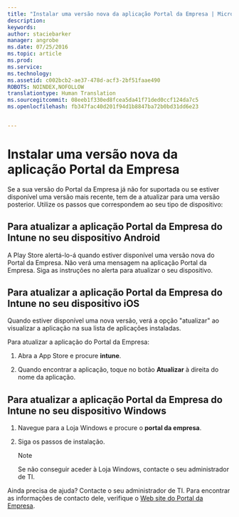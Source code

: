 ```yaml
---
title: "Instalar uma versão nova da aplicação Portal da Empresa | Microsoft Intune"
description: 
keywords: 
author: staciebarker
manager: angrobe
ms.date: 07/25/2016
ms.topic: article
ms.prod: 
ms.service: 
ms.technology: 
ms.assetid: c002bcb2-ae37-478d-acf3-2bf51faae490
ROBOTS: NOINDEX,NOFOLLOW
translationtype: Human Translation
ms.sourcegitcommit: 08eeb1f330ed8fcea5da41f71ded0ccf124da7c5
ms.openlocfilehash: fb347fac40d201f94d1b8847ba72b0bd31dd6e23


---
```


# Instalar uma versão nova da aplicação Portal da Empresa

Se a sua versão do Portal da Empresa já não for suportada ou se estiver disponível uma versão mais recente, tem de a atualizar para uma versão posterior. Utilize os passos que correspondem ao seu tipo de dispositivo:

## Para atualizar a aplicação Portal da Empresa do Intune no seu dispositivo Android

A Play Store alertá-lo-á quando estiver disponível uma versão nova do Portal da Empresa. Não verá uma mensagem na aplicação Portal da Empresa. Siga as instruções no alerta para atualizar o seu dispositivo.

## Para atualizar a aplicação Portal da Empresa do Intune no seu dispositivo iOS

Quando estiver disponível uma nova versão, verá a opção "atualizar" ao visualizar a aplicação na sua lista de aplicações instaladas.  

Para atualizar a aplicação do Portal da Empresa:

1. Abra a App Store e procure **intune**.

2. Quando encontrar a aplicação, toque no botão **Atualizar** à direita do nome da aplicação.

## Para atualizar a aplicação Portal da Empresa do Intune no seu dispositivo Windows

1.  Navegue para a Loja Windows e procure o **portal da empresa**.

2.  Siga os passos de instalação.

    > [!NOTE]
    > Se não conseguir aceder à Loja Windows, contacte o seu administrador de TI.


Ainda precisa de ajuda? Contacte o seu administrador de TI. Para encontrar as informações de contacto dele, verifique o [Web site do Portal da Empresa](http://portal.manage.microsoft.com).





<!--HONumber=Aug16_HO5-->


